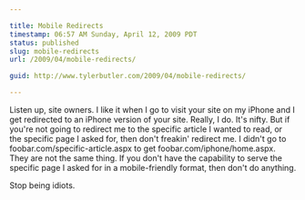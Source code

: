 ```yaml
---

title: Mobile Redirects
timestamp: 06:57 AM Sunday, April 12, 2009 PDT
status: published
slug: mobile-redirects
url: /2009/04/mobile-redirects/

guid: http://www.tylerbutler.com/2009/04/mobile-redirects/

---
```


Listen up, site owners. I like it when I go to visit your site on my iPhone
and I get redirected to an iPhone version of your site. Really, I do. It's
nifty. But if you're not going to redirect me to the specific article I wanted
to read, or the specific page I asked for, then don't freakin' redirect me. I
didn't go to foobar.com/specific-article.aspx to get
foobar.com/iphone/home.aspx. They are not the same thing. If you don't have
the capability to serve the specific page I asked for in a mobile-friendly
format, then don't do anything.

Stop being idiots.

